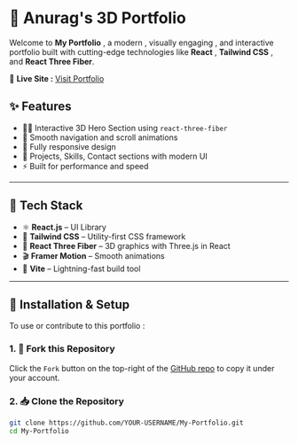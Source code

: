 # 🌟 Anurag's 3D Portfolio

Welcome to **My Portfolio** , a modern , visually engaging , and interactive portfolio built with cutting-edge technologies like **React** , **Tailwind CSS** , and **React Three Fiber**.

🔗 **Live Site :** [Visit Portfolio](https://anuragcodes.vercel.app)

## ✨ Features

- 🧑‍💻 Interactive 3D Hero Section using `react-three-fiber`
- 🎯 Smooth navigation and scroll animations
- 📱 Fully responsive design
- 💼 Projects, Skills, Contact sections with modern UI
- ⚡ Built for performance and speed

---

## 🚀 Tech Stack

- ⚛️ **React.js** – UI Library  
- 🎨 **Tailwind CSS** – Utility-first CSS framework  
- 🌌 **React Three Fiber** – 3D graphics with Three.js in React  
- 🎬 **Framer Motion** – Smooth animations  
- 🔧 **Vite** – Lightning-fast build tool

---

## 🔧 Installation & Setup

To use or contribute to this portfolio :

### 1. 🍴 Fork this Repository

Click the `Fork` button on the top-right of the [GitHub repo](https://github.com/Anurag-singh-RBU/My-Portfolio) to copy it under your account.

### 2. 📥 Clone the Repository

```bash
git clone https://github.com/YOUR-USERNAME/My-Portfolio.git
cd My-Portfolio
